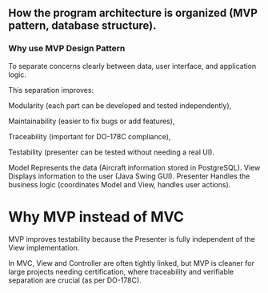 ## How the program architecture is organized (MVP pattern, database structure).

### Why use MVP Design Pattern
To separate concerns clearly between data, user interface, and application logic.

This separation improves:

Modularity (each part can be developed and tested independently),

Maintainability (easier to fix bugs or add features),

Traceability (important for DO-178C compliance),

Testability (presenter can be tested without needing a real UI).

Model	Represents the data (Aircraft information stored in PostgreSQL).
View	Displays information to the user (Java Swing GUI).
Presenter	Handles the business logic (coordinates Model and View, handles user actions).

# Why MVP instead of MVC
MVP improves testability because the Presenter is fully independent of the View implementation.

In MVC, View and Controller are often tightly linked, but MVP is cleaner for large projects needing certification, where traceability and verifiable separation are crucial (as per DO-178C).